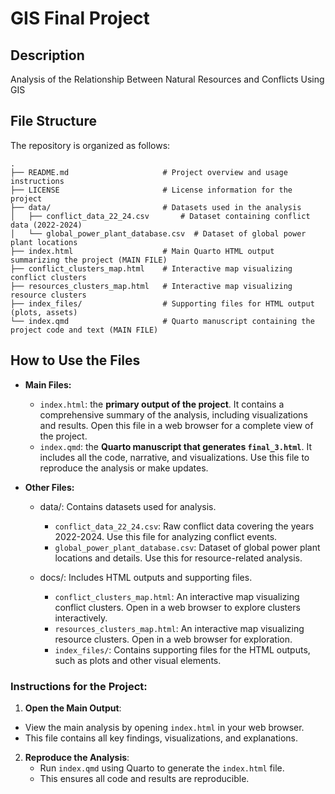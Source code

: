 # GIS Final Project
## Description
Analysis of the Relationship Between Natural Resources and Conflicts Using GIS

## File Structure
The repository is organized as follows:
```
.
├── README.md                     # Project overview and usage instructions
├── LICENSE                       # License information for the project
├── data/                         # Datasets used in the analysis
│   ├── conflict_data_22_24.csv       # Dataset containing conflict data (2022-2024)
│   └── global_power_plant_database.csv  # Dataset of global power plant locations
├── index.html                    # Main Quarto HTML output summarizing the project (MAIN FILE)
├── conflict_clusters_map.html    # Interactive map visualizing conflict clusters
├── resources_clusters_map.html   # Interactive map visualizing resource clusters
├── index_files/                  # Supporting files for HTML output (plots, assets)
└── index.qmd                     # Quarto manuscript containing the project code and text (MAIN FILE)
```

## How to Use the Files
- **Main Files:**
   - `index.html`: the **primary output of the project**. It contains a comprehensive summary of the analysis, including visualizations and results. Open this file in a web browser for a complete view of the project.
   - `index.qmd`: the **Quarto manuscript that generates `final_3.html`**. It includes all the code, narrative, and visualizations. Use this file to reproduce the analysis or make updates.

- **Other Files:**
  - data/: Contains datasets used for analysis.
    - `conflict_data_22_24.csv`: Raw conflict data covering the years 2022-2024. Use this file for analyzing conflict events.
    - `global_power_plant_database.csv`: Dataset of global power plant locations and details. Use this for resource-related analysis.

  - docs/: Includes HTML outputs and supporting files.
    - `conflict_clusters_map.html`: An interactive map visualizing conflict clusters. Open in a web browser to explore clusters interactively.
    - `resources_clusters_map.html`: An interactive map visualizing resource clusters. Open in a web browser for exploration.
    - `index_files/`: Contains supporting files for the HTML outputs, such as plots and other visual elements.


### Instructions for the Project:

1. **Open the Main Output**:
  - View the main analysis by opening `index.html` in your web browser.
  - This file contains all key findings, visualizations, and explanations.

2. **Reproduce the Analysis**:
   - Run `index.qmd` using Quarto to generate the `index.html` file.
   - This ensures all code and results are reproducible.

